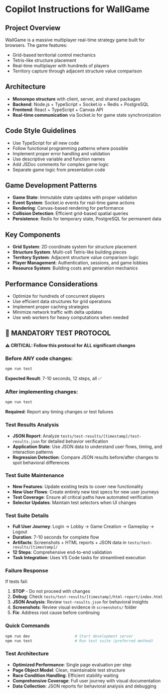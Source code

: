 # Copilot Instructions for WallGame

<!-- Use this file to provide workspace-specific custom instructions to Copilot. For more details, visit https://code.visualstudio.com/docs/copilot/copilot-customization#_use-a-githubcopilotinstructionsmd-file -->

## Project Overview
WallGame is a massive multiplayer real-time strategy game built for browsers. The game features:
- Grid-based territorial control mechanics
- Tetris-like structure placement
- Real-time multiplayer with hundreds of players
- Territory capture through adjacent structure value comparison

## Architecture
- **Monorepo structure** with client, server, and shared packages
- **Backend**: Node.js + TypeScript + Socket.io + Redis + PostgreSQL
- **Frontend**: React + TypeScript + Canvas API
- **Real-time communication** via Socket.io for game state synchronization

## Code Style Guidelines
- Use TypeScript for all new code
- Follow functional programming patterns where possible
- Implement proper error handling and validation
- Use descriptive variable and function names
- Add JSDoc comments for complex game logic
- Separate game logic from presentation code

## Game Development Patterns
- **Game State**: Immutable state updates with proper validation
- **Event System**: Socket.io events for real-time game actions
- **Rendering**: Canvas-based rendering for performance
- **Collision Detection**: Efficient grid-based spatial queries
- **Persistence**: Redis for temporary state, PostgreSQL for permanent data

## Key Components
- **Grid System**: 2D coordinate system for structure placement
- **Structure System**: Multi-cell Tetris-like building pieces
- **Territory System**: Adjacent structure value comparison logic
- **Player Management**: Authentication, sessions, and game lobbies
- **Resource System**: Building costs and generation mechanics

## Performance Considerations
- Optimize for hundreds of concurrent players
- Use efficient data structures for grid operations
- Implement proper caching strategies
- Minimize network traffic with delta updates
- Use web workers for heavy computations when needed

## 🧪 MANDATORY TEST PROTOCOL
**⚠️ CRITICAL: Follow this protocol for ALL significant changes**

### Before ANY code changes:
```bash
npm run test
```
**Expected Result**: 7-10 seconds, 12 steps, all ✅

### After implementing changes:
```bash
npm run test
```
**Required**: Report any timing changes or test failures

### Test Results Analysis
- **JSON Report**: Analyze `tests/test-results/[timestamp]/test-results.json` for detailed behavior verification
- **Application State**: Use JSON data to understand user flows, timing, and interaction patterns
- **Regression Detection**: Compare JSON results before/after changes to spot behavioral differences

### Test Suite Maintenance
- **New Features**: Update existing tests to cover new functionality
- **New User Flows**: Create entirely new test specs for new user journeys
- **Test Coverage**: Ensure all critical paths have automated verification
- **Selector Updates**: Maintain test selectors when UI changes

### Test Suite Details
- **Full User Journey**: Login → Lobby → Game Creation → Gameplay → Logout
- **Duration**: 7-10 seconds for complete flow
- **Artifacts**: Screenshots + HTML reports + JSON data in `tests/test-results/[timestamp]/`
- **12 Steps**: Comprehensive end-to-end validation
- **Task Integration**: Uses VS Code tasks for streamlined execution

### Failure Response
If tests fail:
1. **STOP** - Do not proceed with changes
2. **Debug**: Check `tests/test-results/[timestamp]/html-report/index.html`
3. **JSON Analysis**: Review `test-results.json` for behavioral insights
4. **Screenshots**: Review visual evidence in `screenshots/` folder
5. **Fix**: Address root cause before continuing

### Quick Commands
```bash
npm run dev                    # Start development server
npm run test                   # Run test suite (preferred method)
```

### Test Architecture
- **Optimized Performance**: Single page evaluation per step
- **Page Object Model**: Clean, maintainable test structure
- **Race Condition Handling**: Efficient stability waiting
- **Comprehensive Coverage**: Full user journey with visual documentation
- **Data Collection**: JSON reports for behavioral analysis and debugging
